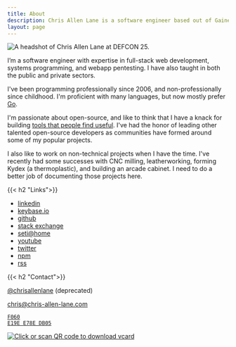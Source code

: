 ```yaml
---
title: About
description: Chris Allen Lane is a software engineer based out of Gainesville, Florida.
layout: page
---
```



<div class='h-card'>

<img class='round'
  src='/images/chrisallenlane.jpg'
  alt='A headshot of Chris Allen Lane at DEFCON 25.'>

I’m a software engineer with expertise in full-stack web development, systems
programming, and webapp pentesting. I have also taught in both the public and
private sectors.

I've been programming professionally since 2006, and non-professionally since
childhood. I'm proficient with many languages, but now mostly prefer [Go][].

I'm passionate about open-source, and like to think that I have a knack for
building [tools that people find useful][github]. I've had the honor of leading
other talented open-source developers as communities have formed around some of
my popular projects.

I also like to work on non-technical projects when I have the time. I've
recently had some successes with CNC milling, leatherworking, forming Kydex (a
thermoplastic), and building an arcade cabinet. I need to do a better job of
documenting those projects here.


{{< h2 "Links">}}

<section class='links'>
<ul>
<li><a rel='me' href='https://www.linkedin.com/in/chrisallenlane'>linkedin</a></li>
<li><a rel='me' href='https://keybase.io/chrisallenlane'>keybase.io</a></li>
<li><a rel='me' href='https://github.com/chrisallenlane'>github</a></li>
<li><a rel='me' href='http://stackoverflow.com/story/chrisallenlane'>stack exchange</a></li>
<li><a rel='me' href='https://setiathome.berkeley.edu/show_user.php?userid=8696231'>seti@home</a></li>
<li><a rel='me' href='http://www.youtube.com/user/chrisallenlane'>youtube</a></li>
<li><a rel='me' href='https://twitter.com/chrisallenlane'>twitter</a></li>
<li><a rel='me' href='https://www.npmjs.com/~chrisallenlane'>npm</a></li>
<li><a rel='alternate' type='application/rss+xml'href='/index.xml/'>rss</a></li>
</ul>
</section>

{{< h2 "Contact">}}


[@chrisallenlane][twitter] (deprecated)

[chris@chris-allen-lane.com][mail]

<code>[F060 E19E E78E DB05][gpg]</code>

<a href='/files/chrisallenlane.vcf'><img
  src='/images/vcard-qr.png'
  alt='Click or scan QR code to download vcard'
  style='display:inline;margin:0'></a>

</div>


[Go]:       https://golang.org/
[Node]:     https://nodejs.org/en/about/
[PHP]:      https://secure.php.net
[aws-cert]: https://www.certmetrics.com/amazon/public/badge.aspx?i=9&t=c&d=2018-03-06&ci=AWS00450114
[aws-cert]: https://www.certmetrics.com/amazon/public/badge.aspx?i=9&t=c&d=2018-03-06&ci=AWS00450114
[github]:   https://github.com/chrisallenlane 
[gpg]:      https://keybase.io/chrisallenlane/pgp_keys.asc?fingerprint=82e71a7bed0a3ccccc20e0ecf060e19ee78edb05  
[lt]:       https://lane-technica.com
[mail]:     mailto:chris@chris-allen-lane.com
[twitter]:  https://twitter.com/chrisallenlane
[zce]:      http://www.zend.com/en/yellow-pages/ZEND010695
